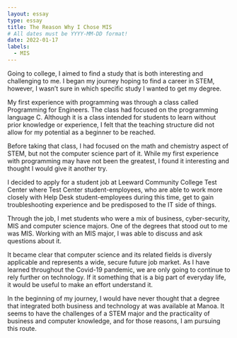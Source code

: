 ```yaml
---
layout: essay
type: essay
title: The Reason Why I Chose MIS
# All dates must be YYYY-MM-DD format!
date: 2022-01-17
labels:
  - MIS
---
```




Going to college, I aimed to find a study that is both interesting and challenging to me. I began my journey hoping to find a career in STEM, however, I wasn’t sure in which specific study I wanted to get my degree.

My first experience with programming was through a class called Programming for Engineers. The class had focused on the programming language C. Although it is a class intended for students to learn without prior knowledge or experience, I felt that the teaching structure did not allow for my potential as a beginner to be reached.

Before taking that class, I had focused on the math and chemistry aspect of STEM, but not the computer science part of it. While my first experience with programming may have not been the greatest, I found it interesting and thought I would give it another try.

I decided to apply for a student job at Leeward Community College Test Center where Test Center student-employees, who are able to work more closely with Help Desk student-employees during this time, get to gain troubleshooting experience and be predisposed to the IT side of things.

Through the job, I met students who were a mix of business, cyber-security, MIS and computer science majors. One of the degrees that stood out to me was MIS. Working with an MIS major, I was able to discuss and ask questions about it.

It became clear that computer science and its related fields is diversly applicable and represents a wide, secure future job market. As I have learned throughout the Covid-19 pandemic, we are only going to continue to rely further on technology. If it something that is a big part of everyday life, it would be useful to make an effort understand it.

In the beginning of my journey, I would have never thought that a degree that integrated both business and technology at was available at Manoa. It seems to have the challenges of a STEM major and the practicality of business and computer knowledge, and for those reasons, I am pursuing this route.


